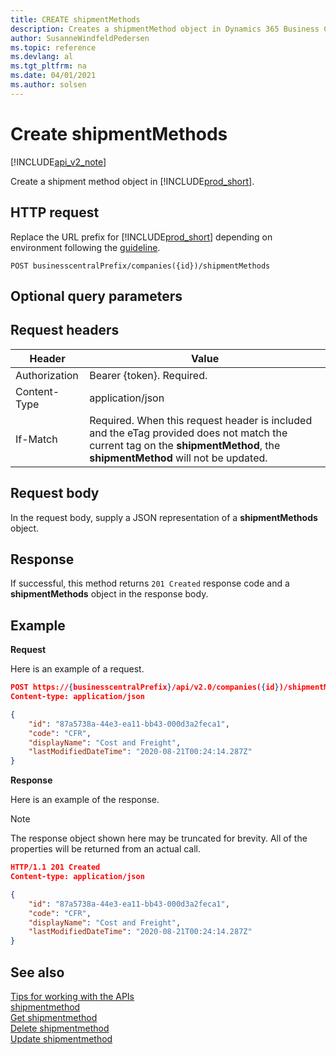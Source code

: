 ```yaml
---
title: CREATE shipmentMethods  
description: Creates a shipmentMethod object in Dynamics 365 Business Central.
author: SusanneWindfeldPedersen
ms.topic: reference
ms.devlang: al
ms.tgt_pltfrm: na
ms.date: 04/01/2021
ms.author: solsen
---
```


# Create shipmentMethods

[!INCLUDE[api_v2_note](../../../includes/api_v2_note.md)]

Create a shipment method object in [!INCLUDE[prod_short](../../../includes/prod_short.md)].

## HTTP request
Replace the URL prefix for [!INCLUDE[prod_short](../../../includes/prod_short.md)] depending on environment following the [guideline](../../v2.0/endpoints-apis-for-dynamics.md).
```
POST businesscentralPrefix/companies({id})/shipmentMethods
```
## Optional query parameters

## Request headers

|Header|Value|
|------|-----|
|Authorization  |Bearer {token}. Required. |
|Content-Type  |application/json|
|If-Match      |Required. When this request header is included and the eTag provided does not match the current tag on the **shipmentMethod**, the **shipmentMethod** will not be updated. |


## Request body
In the request body, supply a JSON representation of a **shipmentMethods** object.

## Response
If successful, this method returns ```201 Created``` response code and a **shipmentMethods** object in the response body.

## Example

**Request**

Here is an example of a request.

```json
POST https://{businesscentralPrefix}/api/v2.0/companies({id})/shipmentMethods
Content-type: application/json

{
    "id": "87a5738a-44e3-ea11-bb43-000d3a2feca1",
    "code": "CFR",
    "displayName": "Cost and Freight",
    "lastModifiedDateTime": "2020-08-21T00:24:14.287Z"
}
```

**Response**

Here is an example of the response. 

> [!NOTE]  
>   The response object shown here may be truncated for brevity. All of the properties will be returned from an actual call.

```json
HTTP/1.1 201 Created
Content-type: application/json

{
    "id": "87a5738a-44e3-ea11-bb43-000d3a2feca1",
    "code": "CFR",
    "displayName": "Cost and Freight",
    "lastModifiedDateTime": "2020-08-21T00:24:14.287Z"
}
```


## See also
[Tips for working with the APIs](../../../developer/devenv-connect-apps-tips.md)    
[shipmentmethod](../resources/dynamics_shipmentmethod.md)    
[Get shipmentmethod](dynamics_shipmentmethod_Get.md)    
[Delete shipmentmethod](dynamics_shipmentmethod_Delete.md)    
[Update shipmentmethod](dynamics_shipmentmethod_Update.md)    
